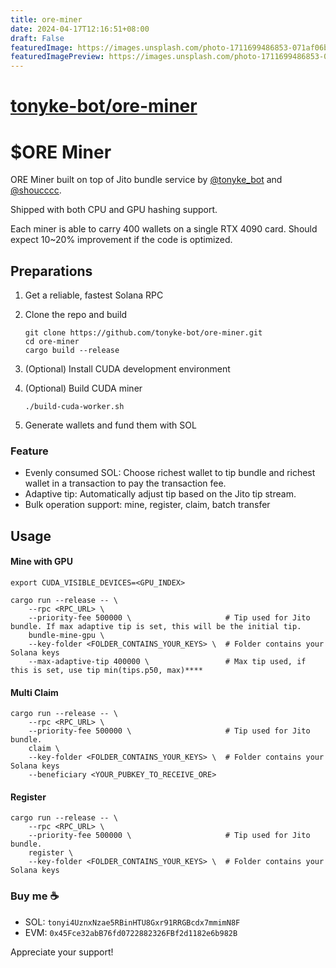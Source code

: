 ```yaml
---
title: ore-miner
date: 2024-04-17T12:16:51+08:00
draft: False
featuredImage: https://images.unsplash.com/photo-1711699486853-071af06b6c2d?ixid=M3w0NjAwMjJ8MHwxfHJhbmRvbXx8fHx8fHx8fDE3MTMzMjczOTF8&ixlib=rb-4.0.3
featuredImagePreview: https://images.unsplash.com/photo-1711699486853-071af06b6c2d?ixid=M3w0NjAwMjJ8MHwxfHJhbmRvbXx8fHx8fHx8fDE3MTMzMjczOTF8&ixlib=rb-4.0.3
---
```


# [tonyke-bot/ore-miner](https://github.com/tonyke-bot/ore-miner)

# $ORE Miner

ORE Miner built on top of Jito bundle service by [@tonyke_bot](https://x.com/tonyke_bot) and [@shoucccc](https://twitter.com/shoucccc).

Shipped with both CPU and GPU hashing support.

Each miner is able to carry 400 wallets on a single RTX 4090 card. Should expect 10~20% improvement if the code is optimized. 

## Preparations

1. Get a reliable, fastest Solana RPC
2. Clone the repo and build
    ```shell
    git clone https://github.com/tonyke-bot/ore-miner.git
    cd ore-miner
    cargo build --release
    ```

3. (Optional) Install CUDA development environment
4. (Optional) Build CUDA miner
    ```shell
    ./build-cuda-worker.sh
    ```
   
5. Generate wallets and fund them with SOL

### Feature
* Evenly consumed SOL: Choose richest wallet to tip bundle and richest wallet in a transaction to pay the transaction fee.
* Adaptive tip: Automatically adjust tip based on the Jito tip stream.
* Bulk operation support: mine, register, claim, batch transfer

## Usage

#### Mine with GPU
```
export CUDA_VISIBLE_DEVICES=<GPU_INDEX>

cargo run --release -- \
    --rpc <RPC_URL> \
    --priority-fee 500000 \                     # Tip used for Jito bundle. If max adaptive tip is set, this will be the initial tip.
    bundle-mine-gpu \
    --key-folder <FOLDER_CONTAINS_YOUR_KEYS> \  # Folder contains your Solana keys
    --max-adaptive-tip 400000 \                 # Max tip used, if this is set, use tip min(tips.p50, max)****

```

#### Multi Claim
```
cargo run --release -- \
    --rpc <RPC_URL> \
    --priority-fee 500000 \                     # Tip used for Jito bundle. 
    claim \
    --key-folder <FOLDER_CONTAINS_YOUR_KEYS> \  # Folder contains your Solana keys
    --beneficiary <YOUR_PUBKEY_TO_RECEIVE_ORE>
```

#### Register
```
cargo run --release -- \
    --rpc <RPC_URL> \
    --priority-fee 500000 \                     # Tip used for Jito bundle. 
    register \
    --key-folder <FOLDER_CONTAINS_YOUR_KEYS> \  # Folder contains your Solana keys
```

### Buy me ☕️

* SOL: `tonyi4UznxNzae5RBinHTU8Gxr91RRGBcdx7mmimN8F`
* EVM: `0x45Fce32abB76fd0722882326FBf2d1182e6b982B`

Appreciate your support!

